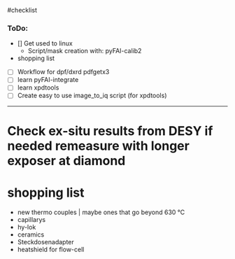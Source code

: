 #checklist

### ToDo:
- [] Get used to linux
  - Script/mask creation with: pyFAI-calib2 
- shopping list 
- [ ] Workflow for dpf/dxrd pdfgetx3
- [ ] learn pyFAI-integrate
- [ ] learn xpdtools
- [ ] Create easy to use image_to_iq script (for xpdtools)
---
# Check ex-situ results from DESY if needed remeasure with longer exposer at diamond

# shopping list
- new thermo couples | maybe ones that go beyond 630 °C 
- capillarys
- hy-lok
- ceramics
- Steckdosenadapter
- heatshield for flow-cell
    

